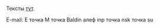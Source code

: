 Тексты [тут](http://www.inp.nsk.su/~baldin/).

E-mail: E точка M точка Baldin алеф inp точка nsk точка su
